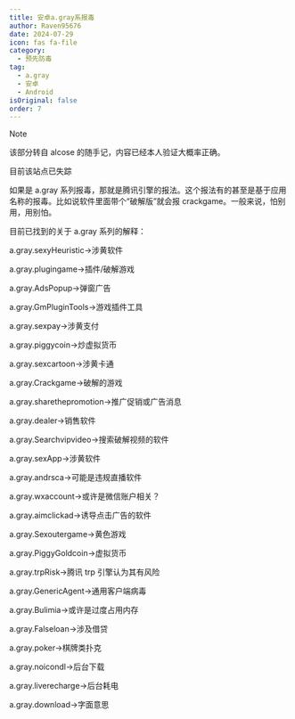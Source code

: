 ```yaml
---
title: 安卓a.gray系报毒
author: Raven95676
date: 2024-07-29
icon: fas fa-file
category:
  - 预先防毒
tag:
  - a.gray
  - 安卓
  - Android
isOriginal: false
order: 7
---
```


> [!note]
> 该部分转自 alcose 的随手记，内容已经本人验证大概率正确。
>
> 目前该站点已失踪

如果是 a.gray 系列报毒，那就是腾讯引擎的报法。这个报法有的甚至是基于应用名称的报毒。比如说软件里面带个“破解版”就会报 crackgame。一般来说，怕别用，用别怕。

目前已找到的关于 a.gray 系列的解释：

a.gray.sexyHeuristic->涉黄软件

a.gray.plugingame->插件/破解游戏

a.gray.AdsPopup->弹窗广告

a.gray.GmPluginTools->游戏插件工具

a.gray.sexpay->涉黄支付

a.gray.piggycoin->炒虚拟货币

a.gray.sexcartoon->涉黄卡通

a.gray.Crackgame->破解的游戏

a.gray.sharethepromotion->推广促销或广告消息

a.gray.dealer->销售软件

a.gray.Searchvipvideo->搜索破解视频的软件

a.gray.sexApp->涉黄软件

a.gray.andrsca->可能是违规直播软件

a.gray.wxaccount->或许是微信账户相关？

a.gray.aimclickad->诱导点击广告的软件

a.gray.Sexoutergame->黄色游戏

a.gray.PiggyGoldcoin->虚拟货币

a.gray.trpRisk->腾讯 trp 引擎认为其有风险

a.gray.GenericAgent->通用客户端病毒

a.gray.Bulimia->或许是过度占用内存

a.gray.Falseloan->涉及借贷

a.gray.poker->棋牌类扑克

a.gray.noicondl->后台下载

a.gray.liverecharge->后台耗电

a.gray.download->字面意思
